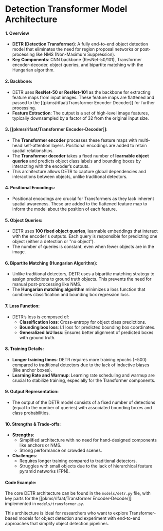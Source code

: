 # Detection Transformer Model Architecture

#### 1. Overview
   - **DETR (Detection Transformer)**: A fully end-to-end object detection model that eliminates the need for region proposal networks or post-processing like NMS (Non-Maximum Suppression).
   - **Key Components**: CNN backbone (ResNet-50/101), Transformer encoder-decoder, object queries, and bipartite matching with the Hungarian algorithm.

#### 2. Backbone:
   - DETR uses **ResNet-50 or ResNet-101** as the backbone for extracting feature maps from input images. These feature maps are flattened and passed to the [[pkms/rifaat/Transformer Encoder-Decoder]] for further processing.
   - **Feature Extraction**: The output is a set of high-level image features, typically downsampled by a factor of 32 from the original input size. 

#### 3. [[pkms/rifaat/Transformer Encoder-Decoder]]:
   - The **Transformer encoder** processes these feature maps with multi-head self-attention layers. Positional encodings are added to retain spatial relationships.
   - The **Transformer decoder** takes a fixed number of **learnable object queries** and predicts object class labels and bounding boxes by interacting with the encoder’s outputs.
   - This architecture allows DETR to capture global dependencies and interactions between objects, unlike traditional detectors.

#### 4. Positional Encodings:
   - Positional encodings are crucial for Transformers as they lack inherent spatial awareness. These are added to the flattened feature map to inform the model about the position of each feature.

#### 5. Object Queries:
   - DETR uses **100 fixed object queries**, learnable embeddings that interact with the encoder's outputs. Each query is responsible for predicting one object (either a detection or "no object").
   - The number of queries is constant, even when fewer objects are in the image.

#### 6. Bipartite Matching (Hungarian Algorithm):
   - Unlike traditional detectors, DETR uses a bipartite matching strategy to assign predictions to ground truth objects. This prevents the need for manual post-processing like NMS.
   - The **Hungarian matching algorithm** minimizes a loss function that combines classification and bounding box regression loss.

#### 7. Loss Function:
   - DETR’s loss is composed of:
     - **Classification loss**: Cross-entropy for object class predictions.
     - **Bounding box loss**: L1 loss for predicted bounding box coordinates.
     - **Generalized IoU loss**: Ensures better alignment of predicted boxes with ground truth.

#### 8. Training Details:
   - **Longer training times**: DETR requires more training epochs (~500) compared to traditional detectors due to the lack of inductive biases (like anchor boxes).
   - **Learning Rate and Warmup**: Learning rate scheduling and warmup are crucial to stabilize training, especially for the Transformer components.

#### 9. Output Representation:
   - The output of the DETR model consists of a fixed number of detections (equal to the number of queries) with associated bounding boxes and class probabilities.

#### 10. Strengths & Trade-offs:
   - **Strengths**:
     - Simplified architecture with no need for hand-designed components like anchors or NMS.
     - Strong performance on crowded scenes.
   - **Challenges**:
     - Requires longer training compared to traditional detectors.
     - Struggles with small objects due to the lack of hierarchical feature pyramid networks (FPN).

#### Code Example:
   The core DETR architecture can be found in the `models/detr.py` file, with key parts for the [[pkms/rifaat/Transformer Encoder-Decoder]] implemented in `models/transformer.py`.

This architecture is ideal for researchers who want to explore Transformer-based models for object detection and experiment with end-to-end approaches that simplify object detection pipelines.
